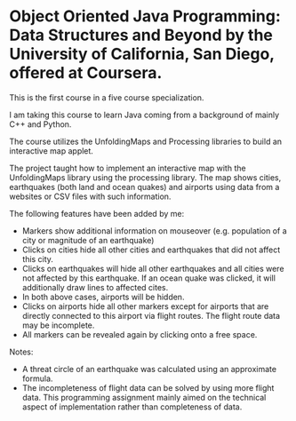 # Object Oriented Java Programming: Data Structures and Beyond by the University of California, San Diego, offered at Coursera.

This is the first course in a five course specialization.

I am taking this course to learn Java coming from a background of mainly C++ and Python.

The course utilizes the UnfoldingMaps and Processing libraries to build an interactive map applet.

The project taught how to implement an interactive map with the UnfoldingMaps library using the processing library. The map shows cities, earthquakes (both land and ocean quakes) and airports using data
from a websites or CSV files with such information.

The following features have been added by me:
* Markers show additional information on mouseover (e.g. population of a city or magnitude of an earthquake)
* Clicks on cities hide all other cities and earthquakes that did not affect this city.
* Clicks on earthquakes will hide all other earthquakes and all cities were not affected by this earthquake. If an ocean quake was clicked, it will additionally draw lines to affected cites.
* In both above cases, airports will be hidden.
* Clicks on airports hide all other markers except for airports that are directly connected to this airport via flight routes. The flight route data may be incomplete.
* All markers can be revealed again by clicking onto a free space.

Notes:
* A threat circle of an earthquake was calculated using an approximate formula.
* The incompleteness of flight data can be solved by using more flight data. This programming assignment mainly aimed on the technical aspect of implementation rather than completeness of data.
